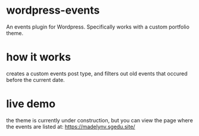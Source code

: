 # wordpress-events
An events plugin for Wordpress. Specifically works with a custom portfolio theme.

# how it works
creates a custom events post type, and filters out old events that occured before the current date. 

# live demo
the theme is currently under construction, but you can view the page where the events are listed at: 
https://madelynv.sgedu.site/
